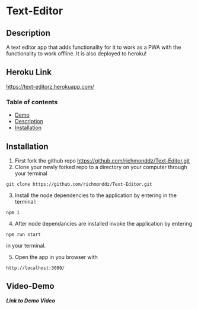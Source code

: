 # Text-Editor

## Description

A text editor app that adds functionality for it to work as a PWA with the functionality to work offline. It is also deployed to heroku!

## Heroku Link

https://text-editorz.herokuapp.com/

### Table of contents

- [Demo](#Video-Demo)
- [Description](#Description)
- [Installation](#Installation)

## Installation

1. First fork the github repo https://github.com/richmonddz/Text-Editor.git
2. Clone your newly forked repo to a directory on your computer through your terminal

```
git clone https://github.com/richmonddz/Text-Editor.git
```

3. Install the node dependencies to the application by entering in the terminal:

```
npm i
```

4. After node dependancies are installed invoke the application by entering

```
npm run start
```

in your terminal.

5. Open the app in you browser with

```
http://localhost:3000/
```

## Video-Demo

**_Link to Demo Video_**
